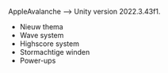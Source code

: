 AppleAvalanche --> Unity version 2022.3.43f1.

 - Nieuw thema
 - Wave system
 - Highscore system
 - Stormachtige winden
 - Power-ups
